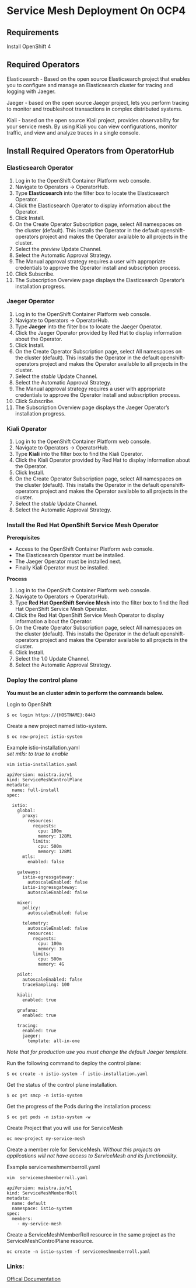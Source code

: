 # Service Mesh  Deployment On OCP4

## Requirements
Install OpenShift 4

## Required Operators
Elasticsearch - Based on the open source Elasticsearch project that enables you to configure and manage an Elasticsearch cluster for tracing and logging with Jaeger.

Jaeger - based on the open source Jaeger project, lets you perform tracing to monitor and troubleshoot transactions in complex distributed systems.

Kiali - based on the open source Kiali project, provides observability for your service mesh. By using Kiali you can view configurations, monitor traffic, and view and analyze traces in a single console.

## Install Required Operators from OperatorHub
### Elasticsearch Operator
1. Log in to the OpenShift Container Platform web console.
2. Navigate to Operators → OperatorHub.
3. Type **Elasticsearch** into the filter box to locate the Elasticsearch Operator.
4. Click the Elasticsearch Operator to display information about the Operator.
5. Click Install.
6. On the Create Operator Subscription page, select All namespaces on the cluster (default). This installs the Operator in the default openshift-operators project and makes the Operator available to all projects in the cluster.
7. Select the *preview* Update Channel.
8. Select the Automatic Approval Strategy.
9. The Manual approval strategy requires a user with appropriate credentials to approve the Operator install and subscription process.
10. Click Subscribe.
11. The Subscription Overview page displays the Elasticsearch Operator’s installation progress.


### Jaeger Operator
1. Log in to the OpenShift Container Platform web console.
2. Navigate to Operators → OperatorHub.
3. Type **Jaeger** into the filter box to locate the Jaeger Operator.
4. Click the Jaeger Operator provided by Red Hat to display information about the Operator.
5. Click Install.
6. On the Create Operator Subscription page, select All namespaces on the cluster (default). This installs the Operator in the default openshift-operators project and makes the Operator available to all projects in the cluster.
7. Select the *stable* Update Channel.
8. Select the Automatic Approval Strategy.
9. The Manual approval strategy requires a user with appropriate credentials to approve the Operator install and subscription process.
10. Click Subscribe.
11. The Subscription Overview page displays the Jaeger Operator’s installation progress.

### Kiali Operator
1. Log in to the OpenShift Container Platform web console.
2. Navigate to Operators → OperatorHub.
3. Type **Kiali** into the filter box to find the Kiali Operator.
4. Click the Kiali Operator provided by Red Hat to display information about the Operator.
5. Click Install.
6. On the Create Operator Subscription page, select All namespaces on the cluster (default). This installs the Operator in the default openshift-operators project and makes the Operator available to all projects in the cluster.
7. Select the *stable* Update Channel.
8. Select the Automatic Approval Strategy.

### Install the Red Hat OpenShift Service Mesh Operator
**Prerequisites**
* Access to the OpenShift Container Platform web console.
* The Elasticsearch Operator must be installed.
* The Jaeger Operator must be installed next.
* Finally  Kiali Operator must be installed.

**Process**
1. Log in to the OpenShift Container Platform web console.
2.  Navigate to Operators → OperatorHub.
3.  Type **Red Hat OpenShift Service Mesh** into the filter box to find the Red Hat OpenShift Service Mesh Operator.
4.   Click the Red Hat OpenShift Service Mesh Operator to display information a bout the Operator.
5.   On the Create Operator Subscription page, select All namespaces on the cluster (default). This installs the Operator in the default openshift-operators project and makes the Operator available to all projects in the cluster.
6.    Click Install.
7.    Select the 1.0 Update Channel.
8.    Select the Automatic Approval Strategy.

### Deploy the control plane
**You must be an cluster admin to perform the commands below.**

Login to OpenShift
```
$ oc login https://{HOSTNAME}:8443
```

Create a new project named istio-system.
```
$ oc new-project istio-system
```

Example istio-installation.yaml  
*set mtls: to  true to enable*
```
vim istio-installation.yaml

apiVersion: maistra.io/v1
kind: ServiceMeshControlPlane
metadata:
  name: full-install
spec:

  istio:
    global:
      proxy:
        resources:
          requests:
            cpu: 100m
            memory: 128Mi
          limits:
            cpu: 500m
            memory: 128Mi
      mtls:
        enabled: false

    gateways:
      istio-egressgateway:
        autoscaleEnabled: false
      istio-ingressgateway:
        autoscaleEnabled: false

    mixer:
      policy:
        autoscaleEnabled: false

      telemetry:
        autoscaleEnabled: false
        resources:
          requests:
            cpu: 100m
            memory: 1G
          limits:
            cpu: 500m
            memory: 4G

    pilot:
      autoscaleEnabled: false
      traceSampling: 100

    kiali:
      enabled: true

    grafana:
      enabled: true

    tracing:
      enabled: true
      jaeger:
        template: all-in-one

```
*Note that for production use you must change the default Jaeger template.*

Run the following command to deploy the control plane:
```
$ oc create -n istio-system -f istio-installation.yaml
```

Get the status of the control plane installation.
```
$ oc get smcp -n istio-system
```

Get the progress of the Pods during the installation process:
```
$ oc get pods -n istio-system -w
```

Create Project that you will use for ServiceMesh
```
oc new-project my-service-mesh
```

Create a member role for ServiceMesh.
*Without this projects an applications will not have access to ServiceMesh and its functionaility.*

Example servicemeshmemberroll.yaml
```
vim  servicemeshmemberroll.yaml

apiVersion: maistra.io/v1
kind: ServiceMeshMemberRoll
metadata:
  name: default
  namespace: istio-system
spec:
  members:
    - my-service-mesh
```

Create a ServiceMeshMemberRoll resource in the same project as the ServiceMeshControlPlane resource.
```
oc create -n istio-system -f servicemeshmemberroll.yaml
```

### Links:
[Offical Documentation](https://docs.openshift.com/container-platform/4.2/service_mesh/service_mesh_install/installing-ossm.html)

